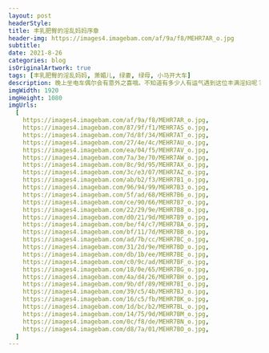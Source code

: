 ```yaml
---
layout: post
headerStyle:
title: 丰乳肥臀的淫乱妈妈序章
header-img: https://images4.imagebam.com/af/9a/f8/MEHR7AR_o.jpg
subtitle:
date: 2021-8-26
categories: blog
isOriginalArtwork: true
tags: [丰乳肥臀的淫乱妈妈, 萧媚儿, 绿妻, 绿母, 小马开大车]
description: 晚上坐电车偶尔会有意外之喜哦。不知道有多少人有运气遇到这位丰满淫妇呢？
imgWidth: 1920
imgHeight: 1080
imgUrls:
  [
    https://images4.imagebam.com/af/9a/f8/MEHR7AR_o.jpg,
    https://images4.imagebam.com/87/9f/f1/MEHR7AS_o.jpg,
    https://images4.imagebam.com/7d/8f/34/MEHR7AT_o.jpg,
    https://images4.imagebam.com/27/4e/4c/MEHR7AU_o.jpg,
    https://images4.imagebam.com/ea/04/f5/MEHR7AV_o.jpg,
    https://images4.imagebam.com/7a/3e/70/MEHR7AW_o.jpg,
    https://images4.imagebam.com/8c/9d/95/MEHR7AX_o.jpg,
    https://images4.imagebam.com/3c/e3/07/MEHR7AZ_o.jpg,
    https://images4.imagebam.com/ab/b2/f3/MEHR7B1_o.jpg,
    https://images4.imagebam.com/96/94/99/MEHR7B3_o.jpg,
    https://images4.imagebam.com/5f/ad/68/MEHR7B6_o.jpg,
    https://images4.imagebam.com/ce/90/66/MEHR7B7_o.jpg,
    https://images4.imagebam.com/22/29/9e/MEHR7B8_o.jpg,
    https://images4.imagebam.com/d0/21/9d/MEHR7B9_o.jpg,
    https://images4.imagebam.com/be/f4/c7/MEHR7BA_o.jpg,
    https://images4.imagebam.com/bf/11/7d/MEHR7BB_o.jpg,
    https://images4.imagebam.com/ad/7b/cc/MEHR7BC_o.jpg,
    https://images4.imagebam.com/31/2d/9e/MEHR7BD_o.jpg,
    https://images4.imagebam.com/db/1b/ee/MEHR7BE_o.jpg,
    https://images4.imagebam.com/c0/9c/ad/MEHR7BF_o.jpg,
    https://images4.imagebam.com/18/0e/65/MEHR7BG_o.jpg,
    https://images4.imagebam.com/4a/d4/26/MEHR7BH_o.jpg,
    https://images4.imagebam.com/9b/df/89/MEHR7BI_o.jpg,
    https://images4.imagebam.com/39/c5/4b/MEHR7BJ_o.jpg,
    https://images4.imagebam.com/16/c5/fb/MEHR7BK_o.jpg,
    https://images4.imagebam.com/1d/bc/b2/MEHR7BL_o.jpg,
    https://images4.imagebam.com/14/75/9d/MEHR7BM_o.jpg,
    https://images4.imagebam.com/0c/f8/de/MEHR7BN_o.jpg,
    https://images4.imagebam.com/d8/7a/01/MEHR7BO_o.jpg,
  ]
---
```

